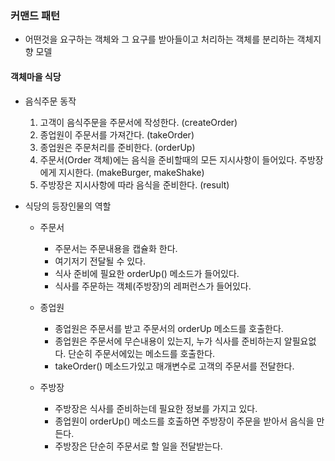 ### 커맨드 패턴

- 어떤것을 요구하는 객체와 그 요구를 받아들이고 처리하는 객체를 분리하는 객체지향 모델

#### 객체마을 식당

- 음식주문 동작

  1. 고객이 음식주문을 주문서에 작성한다. (createOrder)
  2. 종업원이 주문서를 가져간다. (takeOrder)
  3. 종업원은 주문처리를 준비한다. (orderUp)
  4. 주문서(Order 객체)에는 음식을 준비할때의 모든 지시사항이 들어있다. 주방장에게 지시한다. (makeBurger, makeShake)
  5. 주방장은 지시사항에 따라 음식을 준비한다. (result)

- 식당의 등장인물의 역할

  - 주문서

    - 주문서는 주문내용을 캡슐화 한다.
    - 여기저기 전달될 수 있다.
    - 식사 준비에 필요한 orderUp() 메소드가 들어있다.
    - 식사를 주문하는 객체(주방장)의 레퍼런스가 들어있다.

  - 종업원

    - 종업원은 주문서를 받고 주문서의 orderUp 메소드를 호출한다.
    - 종업원은 주문서에 무슨내용이 있는지, 누가 식사를 준비하는지 알필요없다. 단순히 주문서에있는 메소드를 호출한다.
    - takeOrder() 메소드가있고 매개변수로 고객의 주문서를 전달한다.

  - 주방장

    - 주방장은 식사를 준비하는데 필요한 정보를 가지고 있다.
    - 종업원이 orderUp() 메소드를 호출하면 주방장이 주문을 받아서 음식을 만든다.
    - 주방장은 단순히 주문서로 할 일을 전달받는다.
